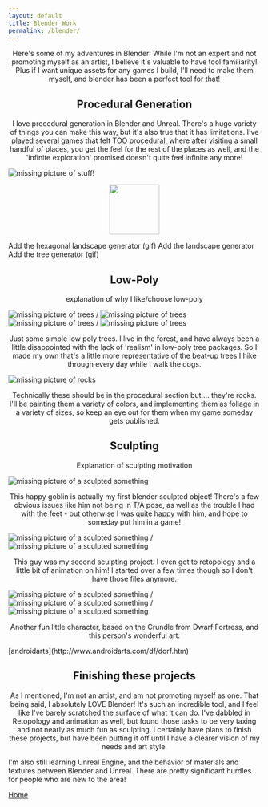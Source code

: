 ```yaml
---
layout: default
title: Blender Work
permalink: /blender/
---
```


<p style="text-align:center;"> Here's some of my adventures in Blender! While I'm not an expert and not promoting myself as an artist, I believe it's valuable to have tool familiarity! Plus if I want unique assets for any games I build, I'll need to make them myself, and blender has been a perfect tool for that!  </p>



<h2 style="text-align:center;"> Procedural Generation  </h2>
<p style="text-align:center;">I love procedural generation in Blender and Unreal. There's a huge variety of things you can make this way, but it's also true that it has limitations. I've played several games that felt TOO procedural, where after visiting a small handful of places, you get the feel for the rest of the places as well, and the 'infinite exploration' promised doesn't quite feel infinite any more!  </p>

![missing picture of stuff!](https://bart-olson.github.io/Portfolio/assets/goblinhead.png)
<p style="text-align:center;"><img src='https://bart-olson.github.io/Portfolio/assets/goblinhead.png' width ='100' height='100'></p>
Add the hexagonal landscape generator (gif)
Add the landscape generator
Add the tree generator (gif)



<h2 style="text-align:center;"> Low-Poly  </h2>
<p style="text-align:center;">explanation of why I like/choose low-poly  </p>

![missing picture of trees](https://bart-olson.github.io/Portfolio/assets/trees_1_5.png) /
![missing picture of trees](https://bart-olson.github.io/Portfolio/assets/trees_6_10.png)  
![missing picture of trees](https://bart-olson.github.io/Portfolio/assets/trees_11_15.png) /
![missing picture of trees](https://bart-olson.github.io/Portfolio/assets/trees_16_20.png)  
<p style="text-align:center;">Just some simple low poly trees. I live in the forest, and have always been a little disappointed with the lack of 'realism' in low-poly tree packages. So I made my own that's a little more representative of the beat-up trees I hike through every day while I walk the dogs.  </p>

![missing picture of rocks](https://bart-olson.github.io/Portfolio/assets/rocks.png)  
<p style="text-align:center;">Technically these should be in the procedural section but.... they're rocks. I'll be painting them a variety of colors, and implementing them as foliage in a variety of sizes, so keep an eye out for them when my game someday gets published. </p>



<h2 style="text-align:center;"> Sculpting </h2>
<p style="text-align:center;">Explanation of sculpting motivation  </p>

![missing picture of a sculpted something](https://bart-olson.github.io/Portfolio/assets/goblin.png)  
<p style="text-align:center;">This happy goblin is actually my first blender sculpted object! There's a few obvious issues like him not being in T/A pose, as well as the trouble I had with the feet - but otherwise I was quite happy with him, and hope to someday put him in a game!  </p>

![missing picture of a sculpted something](https://bart-olson.github.io/Portfolio/assets/morelman_front.png) /
![missing picture of a sculpted something](https://bart-olson.github.io/Portfolio/assets/morelman_back.png)  
<p style="text-align:center;">This guy was my second sculpting project. I even got to retopology and a little bit of animation on him! I started over a few times though so I don't have those files anymore.  </p>

![missing picture of a sculpted something](https://bart-olson.github.io/Portfolio/assets/crundle_front.png) /
![missing picture of a sculpted something](https://bart-olson.github.io/Portfolio/assets/crundle_back.png) /
![missing picture of a sculpted something](https://bart-olson.github.io/Portfolio/assets/crundle_art.png)  
<p style="text-align:center;">Another fun little character, based on the Crundle from Dwarf Fortress, and this person's wonderful art:</p>
[androidarts](http://www.androidarts.com/df/dorf.htm)

<h2 style="text-align:center;"> Finishing these projects  </h2>
<p style="text-align:center;">As I mentioned, I'm not an artist, and am not promoting myself as one. That being said, I absolutely LOVE Blender! It's such an incredible tool, and I feel like I've barely scratched the surface of what it can do. I've dabbled in Retopology and animation as well, but found those tasks to be very taxing and not nearly as much fun as sculpting. I certainly have plans to finish these projects, but have been putting it off until I have a clearer vision of my needs and art style. 

I'm also still learning Unreal Engine, and the behavior of materials and textures between Blender and Unreal. There are pretty significant hurdles for people who are new to the area! </p>

[Home](https://bart-olson.github.io/Portfolio/)
